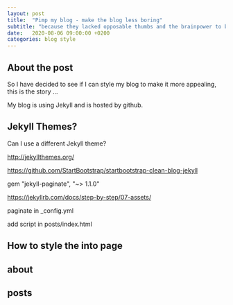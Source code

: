 ```yaml
---
layout: post
title:  "Pimp my blog - make the blog less boring"
subtitle: "because they lacked opposable thumbs and the brainpower to build a space program."
date:   2020-08-06 09:00:00 +0200
categories: blog style    
---
```


## About the post

So I have decided to see if I can style my blog to make it more appealing, this is the story ...

My blog is using Jekyll and is hosted by github.


## Jekyll Themes?

Can I use a different Jekyll theme? 

http://jekyllthemes.org/

https://github.com/StartBootstrap/startbootstrap-clean-blog-jekyll

gem "jekyll-paginate", "~> 1.1.0"

https://jekyllrb.com/docs/step-by-step/07-assets/

paginate in _config.yml

add script in posts/index.html

## How to style the into page


## about

## posts

